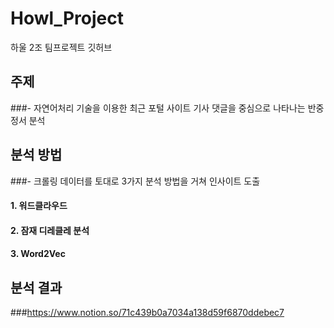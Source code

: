 # Howl_Project
하울 2조 팀프로젝트 깃허브

## 주제
###- 자연어처리 기술을 이용한 최근 포털 사이트 기사 댓글을 중심으로 나타나는 반중정서 분석

## 분석 방법
###- 크롤링 데이터를 토대로 3가지 분석 방법을 거쳐 인사이트 도출
#### 1. 워드클라우드
#### 2. 잠재 디레클레 분석
#### 3. Word2Vec

## 분석 결과 
###https://www.notion.so/71c439b0a7034a138d59f6870ddebec7


